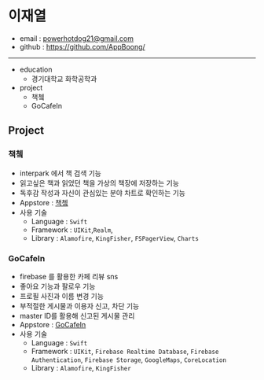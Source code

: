 # 이재열
* email : powerhotdog21@gmail.com
* github : https://github.com/AppBoong/
---
* education
  * 경기대학교 화학공학과
* project
  * 책쳌
  * GoCafeIn

## Project
### 책쳌
* interpark 에서 책 검색 기능
* 읽고싶은 책과 읽었던 책을 가상의 책장에 저장하는 기능
* 독후감 작성과 자신이 관심있는 분야 차트로 확인하는 기능
* Appstore : [책쳌](https://apps.apple.com/kr/app/%EC%B1%85%EC%B3%8C-%EB%82%B4-%EC%86%90%EC%95%88%EC%97%90-%EC%9E%91%EC%9D%80-%EC%B1%85%EC%9E%A5/id1516136297)
* 사용 기술
  * Language : `Swift`
  * Framework : `UIKit`,`Realm`, 
  * Library : `Alamofire`, `KingFisher`, `FSPagerView`, `Charts` 
### GoCafeIn
* firebase 를 활용한 카페 리뷰 sns
* 좋아요 기능과 팔로우 기능
* 프로필 사진과 이름 변경 기능
* 부적절한 게시물과 이용자 신고, 차단 기능
* master ID를 활용해 신고된 게시물 관리
* Appstore : [GoCafeIn](https://apps.apple.com/kr/app/gocafein/id1546540991)
* 사용 기술
  * Language : `Swift`
  * Framework : `UIKit`, `Firebase Realtime Database`, `Firebase Authentication`, `Firebase Storage`, `GoogleMaps`, `CoreLocation`
  * Library : `Alamofire`, `KingFisher`
  
